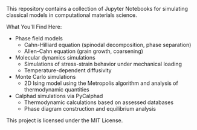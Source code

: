 This repository contains a collection of Jupyter Notebooks for simulating classical models in computational materials science.

What You'll Find Here:

- Phase field models
  - Cahn-Hilliard equation (spinodal decomposition, phase separation)
  - Allen-Cahn equation (grain growth, coarsening)
- Molecular dynamics simulations
  - Simulations of stress-strain behavior under mechanical loading
  - Temperature-dependent diffusivity
- Monte Carlo simulations
  - 2D Ising model using the Metropolis algorithm and analysis of thermodynamic quantities
- Calphad simulations via PyCalphad
  - Thermodynamic calculations based on assessed databases
  - Phase diagram construction and equilibrium analysis

This project is licensed under the MIT License.
